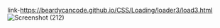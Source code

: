 link-https://beardycancode.github.io/CSS/Loading/loader3/load3.html
![Screenshot (212)](https://user-images.githubusercontent.com/96344411/184831161-b5efb011-d1a7-42aa-802b-2acb5ed69c26.png)
